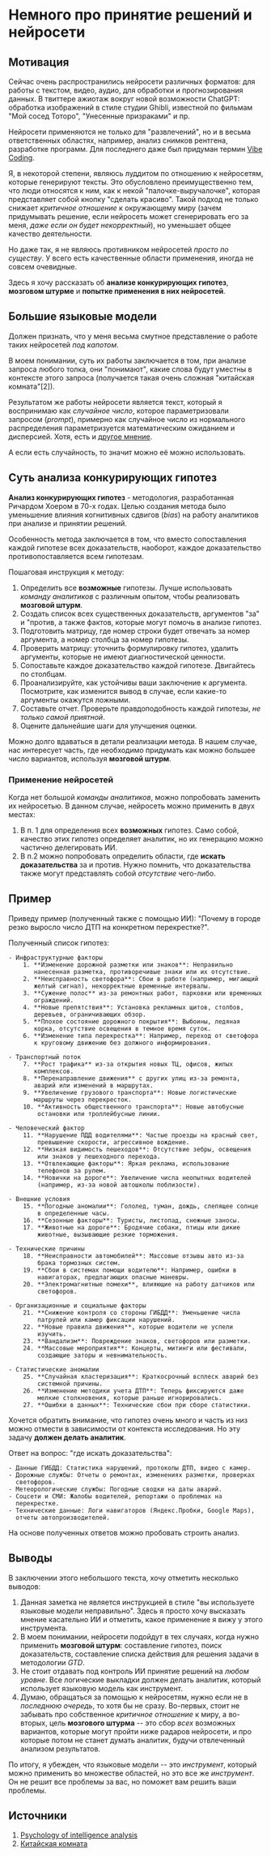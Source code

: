 # Немного про принятие решений и нейросети

## Мотивация

Сейчас очень распространились нейросети различных форматов: для работы
с текстом, видео, аудио, для обработки и прогнозирования данных. В
твиттере ажиотаж вокруг новой возможности ChatGPT: обработка
изображений в стиле студии Ghibli, известной по фильмам "Мой сосед
Тоторо", "Унесенные призраками" и пр.

Нейросети применяются не только для "развлечений", но и в весьма 
ответственных областях, например, анализ снимков рентгена, разработке 
программ. Для последнего даже был придуман термин [Vibe Coding](https://en.wikipedia.org/wiki/Vibe_coding). 

Я, в некоторой степени, являюсь луддитом по отношению к нейросетям,
которые генерируют тексты.  Это обусловлено преимущественно тем, что
люди относятся к ним, как к некой "палочке-выручалочке", которая
представляет собой кнопку "сделать красиво". Такой подход не только
снижает *критичное отношение* к окружающему миру (зачем придумывать
решение, если нейросеть может сгенерировать его за меня, *даже если он
будет некорректный*), но уменьшает общее качество деятельности.

Но даже так, я не являюсь противником нейросетей *просто по
существу*. У всего есть качественные области применения, иногда не
совсем очевидные.

Здесь я хочу рассказать об **анализе конкурирующих гипотез**,
**мозговом штурме** и **попытке применения в них нейросетей**.

## Большие языковые модели

Должен признать, что у меня весьма смутное представление о работе 
таких нейросетей *под капотом*. 

В моем понимании, суть их работы заключается в том, при анализе
запроса любого толка, они "понимают", какие слова будут уместны в
контексте этого запроса (получается такая очень сложная "китайская
комната"[2]).

Результатом же работы нейросети является текст, который я воспринимаю
как *случайное число*, которое параметризовали запросом (*prompt*),
примерно как случайное число из нормального распределения
параметризуется математическим ожиданием и дисперсией. Хотя, есть и
[другое мнение](https://x.com/tsoding/status/1896205552415658463).

А если есть случайность, то значит можно её можно использовать.

## Суть анализа конкурирующих гипотез

**Анализ конкурирующих гипотез** - методология, разработанная Ричардом
Хоером в 70-х годах. Целью создания метода было уменьшение влияния
когнитивных сдвигов (*bias*) на работу аналитиков при анализе и принятии
решений.

Особенность метода заключается в том, что вместо сопоставления каждой
гипотезе всех доказательств, наоборот, каждое доказательство
противопоставляется всем гипотезам.

Пошаговая инструкция к методу:

1. Определить все **возможные** гипотезы. Лучше использовать *команду
   аналитиков* с различным опытом, чтобы реализовать **мозговой
   штурм**.
2. Создать список всех существенных доказательств, аргументов "за" и
   "против, а также фактов, которые могут помочь в анализе гипотез.
3. Подготовить матрицу, где номер строки будет отвечать за номер
   аргумента, а номер столбца за номер гипотезы.
4. Проверить матрицу: уточнить формулировку гипотез, удалить аргументы,
   которые не имеют диагностической ценности.
5. Сопоставьте каждое доказательство каждой гипотезе. Двигайтесь 
   по столбцам.
6. Проанализируйте, как устойчивы ваши заключение к аргумента. 
   Посмотрите, как изменится вывод в случае, если какие-то аргументы 
   окажутся ложными.
7. Составьте отчет. Проверьте правдоподобность каждой гипотезы, *не 
   только самой приятной*.
8. Оцените дальнейшие шаги для улучшения оценки.

Можно долго вдаваться в детали реализации метода. В нашем случае, нас
интересует часть, где необходимо придумать как можно большее число
вариантов, используя **мозговой штурм**.

### Применение нейросетей

Когда нет большой *команды аналитиков*, можно попробовать заменить их
нейросетью. В данном случае, нейросеть можно применить в двух местах:

1. В п. 1 для определения всех **возможных** гипотез. Само собой,
   качество этих гипотез определяет аналитик, но их генерацию можно
   частично делегировать ИИ.
2. В п.2 можно попробовать определить области, где **искать
   доказательства** за и против. Нужно помнить, что доказательства
   также могут представлять собой *отсутствие* чего-либо.

## Пример

Приведу пример (полученный также с помощью ИИ): "Почему в городе
резко выросло число ДТП на конкретном перекрестке?".

Полученный список гипотез:

```
- Инфраструктурные факторы
    1. **Изменение дорожной разметки или знаков**: Неправильно
       нанесенная разметка, противоречивые знаки или их отсутствие.
	2. **Неисправность светофора**: Сбои в работе (например, мигающий
       желтый сигнал), некорректные временные интервалы.
	3. **Сужение полос** из-за ремонтных работ, парковки или временных
       ограждений.
	4. **Новые препятствия**: Установка рекламных щитов, столбов,
       деревьев, ограничивающих обзор.
	5. **Плохое состояние дорожного покрытия**: Выбоины, ледяная
       корка, отсутствие освещения в темное время суток.
	6. **Изменение типа перекрестка**: Например, переход от светофора
       к круговому движению без должного информирования.

- Транспортный поток
	7. **Рост трафика** из-за открытия новых ТЦ, офисов, жилых
       комплексов.
	8. **Перенаправление движения** с других улиц из-за ремонта,
       аварий или изменений в маршрутах.
	9. **Увеличение грузового транспорта**: Новые логистические
       маршруты через перекресток.
	10. **Активность общественного транспорта**: Новые автобусные
        остановки или троллейбусные линии.
	
- Человеческий фактор
	11. **Нарушение ПДД водителями**: Частые проезды на красный свет,
        превышение скорости, агрессивное вождение.
	12. **Низкая видимость пешеходов**: Отсутствие зебры, освещения
        или знаков у пешеходного перехода.
	13. **Отвлекающие факторы**: Яркая реклама, использование
        телефонов за рулем.
	14. **Новички на дороге**: Увеличение числа неопытных водителей
        (например, из-за новой автошколы поблизости).

- Внешние условия
	15. **Погодные аномалии**: Гололед, туман, дождь, слепящее солнце
        в определенные часы.
	16. **Сезонные факторы**: Туристы, листопад, снежные заносы.
	17. **Животные на дороге**: Бродячие собаки, птицы или дикие
        животные, вызывающие резкие торможения.

- Технические причины
	18. **Неисправности автомобилей**: Массовые отзывы авто из-за
        брака тормозных систем.
	19. **Сбои в системах помощи водителю**: Например, ошибки в
        навигаторах, предлагающих опасные маневры.
	20. **Электромагнитные помехи**, влияющие на работу датчиков или
        светофоров.

- Организационные и социальные факторы
	21. **Снижение контроля со стороны ГИБДД**: Уменьшение числа
        патрулей или камер фиксации нарушений.
	22. **Новые правила движения**, которые водители не успели
        изучить.
	23. **Вандализм**: Повреждение знаков, светофоров или разметки.
	24. **Массовые мероприятия**: Концерты, митинги или фестивали,
        создающие заторы и невнимательность.

- Статистические аномалии
	25. **Случайная кластеризация**: Краткосрочный всплеск аварий без
        системной причины.
	26. **Изменение методики учета ДТП**: Теперь фиксируются даже
        мелкие столкновения, которые раньше игнорировались.
	27. **Ошибки в данных**: Технические сбои при сборе статистики.
```

Хочется обратить внимание, что гипотез очень много и часть из низ
можно отмести в зависимости от контекста исследования. Но эту задачу
**должен делать аналитик**.

Ответ на вопрос: "где искать доказательства":

```
- Данные ГИБДД: Статистика нарушений, протоколы ДТП, видео с камер.
- Дорожные службы: Отчеты о ремонтах, изменениях разметки, проверках
  светофоров.
- Метеорологические службы: Погодные сводки на даты аварий.
- Соцсети и СМИ: Жалобы водителей, репортажи о проблемах на
  перекрестке.
- Технические данные: Логи навигаторов (Яндекс.Пробки, Google Maps),
  отчеты автопроизводителей.
```

На основе полученных ответов можно пробовать строить анализ. 

## Выводы

В заключении этого небольшого текста, хочу отметить несколько выводов:

1. Данная заметка не является инструкцией в стиле "вы используете
   языковые модели неправильно". Здесь я просто хочу высказать мнение
   касательно ИИ и отметить, какое применение я вижу у этого
   инструмента. 
2. В моем понимании, нейросети подойдут в тех случаях, когда нужно
   применить **мозговой штурм**: составление гипотез, поиск
   доказательств, составление списка действия для решения задачи в
   методологии *GTD*.
3. Не стоит отдавать под контроль ИИ принятие решений на _любом
   уровне_. Все логические выкладки должен делать аналитик, который
   использует языковую модель как инструмент.
4. Думаю, обращаться за помощью к нейросетям, нужно если не в
   *последнюю очередь*, то хотя бы не сразу. Во-первых, стоит не
   забывать про собственное *критичное отношение* к миру, а во-вторых,
   цель **мозгового штурма** -- это сбор _всех_ возможных вариантов,
   которые могут пройти ниже радаров нейросети, и про которые потом не
   станет думать аналитик, будучи отвлеченный анализом результатов.

По итогу, я убежден, что языковые модели -- это *инструмент*, который
можно применить во множестве областей, но это все же *инструмент*. Он
не решит все проблемы за вас, но поможет вам решить ваши проблемы.

## Источники

1. [Psychology of intelligence analysis](https://www.amazon.com/Psychology-Intelligence-Analysis-Richards-Heuer/dp/B0016OST3O)
2. [Китайская комната](https://ru.wikipedia.org/wiki/%D0%9A%D0%B8%D1%82%D0%B0%D0%B9%D1%81%D0%BA%D0%B0%D1%8F_%D0%BA%D0%BE%D0%BC%D0%BD%D0%B0%D1%82%D0%B0)
